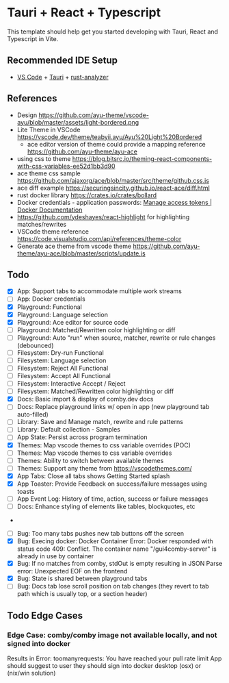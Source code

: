 # Tauri + React + Typescript

This template should help get you started developing with Tauri, React and Typescript in Vite.

## Recommended IDE Setup

- [VS Code](https://code.visualstudio.com/) + [Tauri](https://marketplace.visualstudio.com/items?itemName=tauri-apps.tauri-vscode) + [rust-analyzer](https://marketplace.visualstudio.com/items?itemName=rust-lang.rust-analyzer)


## References
* Design https://github.com/ayu-theme/vscode-ayu/blob/master/assets/light-bordered.png
* Lite Theme in VSCode https://vscode.dev/theme/teabyii.ayu/Ayu%20Light%20Bordered
  * ace editor version of theme could provide a mapping reference https://github.com/ayu-theme/ayu-ace
* using css to theme https://blog.bitsrc.io/theming-react-components-with-css-variables-ee52d1bb3d90
* ace theme css sample https://github.com/ajaxorg/ace/blob/master/src/theme/github.css.js
* ace diff example https://securingsincity.github.io/react-ace/diff.html
* rust docker library https://crates.io/crates/bollard
* Docker credentials - application passwords: [Manage access tokens | Docker Documentation](https://docs.docker.com/docker-hub/access-tokens/)
* https://github.com/ydeshayes/react-highlight for highlighting matches/rewrites
* VSCode theme reference https://code.visualstudio.com/api/references/theme-color
* Generate ace theme from vscode theme https://github.com/ayu-theme/ayu-ace/blob/master/scripts/update.js

## Todo
- [x] App: Support tabs to accommodate multiple work streams
- [ ] App: Docker credentials
- [x] Playground: Functional
- [x] Playground: Language selection
- [x] Playground: Ace editor for source code
- [ ] Playground: Matched/Rewritten color highlighting or diff
- [ ] Playground: Auto "run" when source, matcher, rewrite or rule changes (debounced)
- [ ] Filesystem: Dry-run Functional
- [ ] Filesystem: Language selection
- [ ] Filesystem: Reject All Functional 
- [ ] Filesystem: Accept All Functional
- [ ] Filesystem: Interactive Accept / Reject
- [ ] Filesystem: Matched/Rewritten color highlighting or diff
- [x] Docs: Basic import & display of comby.dev docs
- [ ] Docs: Replace playground links w/ open in app (new playground tab auto-filled)
- [ ] Library: Save and Manage match, rewrite and rule patterns
- [ ] Library: Default collection - Samples
- [ ] App State: Persist across program termination
- [x] Themes: Map vscode themes to css variable overrides (POC)
- [ ] Themes: Map vscode themes to css variable overrides
- [ ] Themes: Ability to switch between available themes
- [ ] Themes: Support any theme from https://vscodethemes.com/
- [x] App Tabs: Close all tabs shows Getting Started splash
- [x] App Toaster: Provide Feedback on success/failure messages using toasts
- [ ] App Event Log: History of time, action, success or failure messages
- [ ] Docs: Enhance styling of elements like tables, blockquotes, etc
- 
- [ ] Bug: Too many tabs pushes new tab buttons off the screen
- [x] Bug: Execing docker: Docker Container Error: Docker responded with status code 409: Conflict. The container name "/gui4comby-server" is already in use by container
- [x] Bug: If no matches from comby, stdOut is empty resulting in JSON Parse error: Unexpected EOF on the frontend
- [x] Bug: State is shared between playground tabs
- [ ] Bug: Docs tab lose scroll position on tab changes (they revert to tab path which is usually top, or a section header)

## Todo Edge Cases
### Edge Case: comby/comby image not available locally, and not signed into docker
Results in Error: toomanyrequests: You have reached your pull rate limit
App should suggest to user they should sign into docker desktop (osx) or (nix/win solution)
